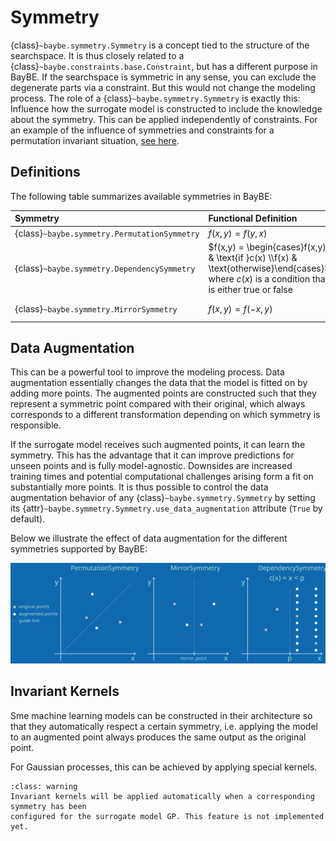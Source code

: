 # Symmetry
{class}`~baybe.symmetry.Symmetry` is a concept tied to the structure of the searchspace.
It is thus closely related to a {class}`~baybe.constraints.base.Constraint`, but has a
different purpose in BayBE. If the searchspace is symmetric in any sense, you can
exclude the degenerate parts via a constraint. But this would not change the modeling
process. The role of a {class}`~baybe.symmetry.Symmetry` is exactly this: Influence how
the surrogate model is constructed to include the knowledge about the symmetry. This 
can be applied independently of constraints. For an example of the influence of 
symmetries and constraints for a permutation invariant situation,
[see here](/examples/Symmetries/permutation).

## Definitions
The following table summarizes available symmetries in BayBE:

| Symmetry                                     | Functional Definition                                                                                                                            | Corresponding Constraint                                                                           | 
|:---------------------------------------------|:-------------------------------------------------------------------------------------------------------------------------------------------------|:---------------------------------------------------------------------------------------------------|
| {class}`~baybe.symmetry.PermutationSymmetry` | $f(x,y) = f(y,x)$                                                                                                                                | {class}`~baybe.constraints.discrete.DiscretePermutationInvarianceConstraint`                       |
| {class}`~baybe.symmetry.DependencySymmetry`  | $f(x,y) = \begin{cases}f(x,y) & \text{if }c(x) \\f(x) & \text{otherwise}\end{cases}$<br>where $c(x)$ is a condition that is either true or false | {class}`~baybe.constraints.discrete.DiscreteDependenciesConstraint`                                |
| {class}`~baybe.symmetry.MirrorSymmetry`      | $f(x,y) = f(-x,y)$                                                                                                                               | No constraint is available. Instead, the number range for that parameter can simply be restricted. | 

## Data Augmentation
This can be a powerful tool to improve the modeling process. Data augmentation
essentially changes the data that the model is fitted on by adding more points. The 
augmented points are constructed such that they represent a symmetric point compared
with their original, which always corresponds to a different transformation depending
on which symmetry is responsible.

If the surrogate model receives such augmented points, it can learn the symmetry. This
has the advantage that it can improve predictions for unseen points and is fully 
model-agnostic. Downsides are increased training times and potential computational 
challenges arising form a fit on substantially more points. It is thus possible to 
control the data augmentation behavior of any {class}`~baybe.symmetry.Symmetry` by 
setting its {attr}`~baybe.symmetry.Symmetry.use_data_augmentation` attribute
(`True` by default).

Below we illustrate the effect of data augmentation for the different symmetries
supported by BayBE:

![Symmetrt and Data Augmentation](../_static/symmetry/augmentation.svg)

## Invariant Kernels
Sme machine learning models can be constructed in their architecture so that they 
automatically respect a certain symmetry, i.e. applying the model to an augmented point 
always produces the same output as the original point.

For Gaussian processes, this can be achieved by applying special kernels.
```{admonition} Not Implemented Yet
:class: warning
Invariant kernels will be applied automatically when a corresponding symmetry has been 
configured for the surrogate model GP. This feature is not implemented yet.
```   